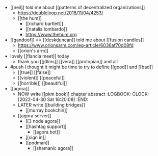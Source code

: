 - [[neil]] told me about [[patterns of decentralized organizations]]
	- https://doubleloop.net/2018/11/04/4253/
	- [[the hum]]
		- [[richard bartlett]]
		- [[natalia lombardo]]
		- https://www.thehum.org
- [[gandoof]] == [[deskduncan]] told me about [[fusion candles]]
	- https://www.orionsarm.com/eg-article/6036af70d08fd
	- [[orion's arm]]
- lovely [[flancia meet]] today
	- thank you [[j0lms]] [[vera]] [[protopian]] and all
- #push I thought it might be time to try to define [[good]] and [[bad]]
	- [[true]] [[false]]
	- [[violent]] [[peaceful]]
	- [[horrible]] [[beautiful]]
- [[agora]]
	- NOW write [[pkm book]] chapter abstract
	  :LOGBOOK:
	  CLOCK: [2022-04-30 Sat 16:20:08]
	  :END:
	- LATER write [[building bridges]]
		- [[murray bookchin]]
	- [[agora server]]
		- [[3 node agora]]
		- [[hashtag support]]
			- [[agora bot]]
		- [[sign in]]
		- [[podman]]
			- [[shamanic agora]]